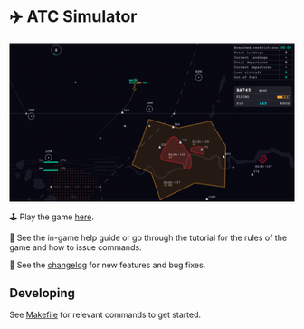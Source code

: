 # ✈️ ATC Simulator

![Gameplay](images/gameplay.png?raw=true)

🕹 Play the game [here](https://c-a-paret.github.io/atc/).

🤔 See the in-game help guide or go through the tutorial for the rules of the game and how to issue commands.

👀 See the [changelog](changelog.md) for new features and bug fixes.

## Developing

See [Makefile](Makefile) for relevant commands to get started.

